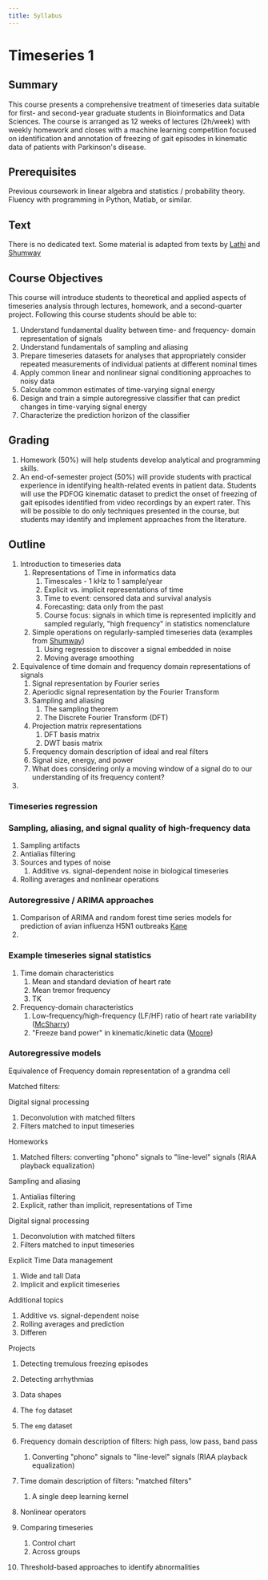 ```yaml
---
title: Syllabus
---
```


# Timeseries 1

## Summary
This course presents a comprehensive treatment of timeseries data suitable for first- and second-year graduate students in Bioinformatics and Data Sciences.
The course is arranged as 12 weeks of lectures (2h/week) with weekly homework and closes with a machine learning competition focused on identification and annotation of freezing of gait episodes in kinematic data of patients with Parkinson's disease.

## Prerequisites
Previous coursework in linear algebra and statistics / probability theory.
Fluency with programming in Python, Matlab, or similar.

## Text
There is no dedicated text. Some material is adapted from texts by [Lathi](references/Lathi.pdf) and [Shumway](references/Shumway.pdf) 

## Course Objectives
This course will introduce students to theoretical and applied aspects of timeseries analysis through lectures, homework, and a second-quarter project.
Following this course students should be able to: 
1. Understand fundamental duality between time- and frequency- domain representation of signals
1. Understand fundamentals of sampling and aliasing
1. Prepare timeseries datasets for analyses that appropriately consider repeated measurements of individual patients at different nominal times
1. Apply common linear and nonlinear signal conditioning approaches to noisy data
1. Calculate common estimates of time-varying signal energy
1. Design and train a simple autoregressive classifier that can predict changes in time-varying signal energy
1. Characterize the prediction horizon of the classifier

## Grading
1. Homework (50%) will help students develop analytical and programming skills.
1. An end-of-semester project (50%) will provide students with practical experience in identifying health-related events in patient data. Students will use the PDFOG kinematic dataset to predict the onset of freezing of gait episodes identified from video recordings by an expert rater. This will be possible to do only techniques presented in the course, but students may identify and implement approaches from the literature.

## Outline
    
1. Introduction to timeseries data
    1. Representations of Time in informatics data
        1. Timescales - 1 kHz to 1 sample/year
        1. Explicit vs. implicit representations of time
        1. Time to event: censored data and survival analysis
        1. Forecasting: data only from the past
        1. Course focus: signals in which time is represented implicitly and sampled regularly, "high frequency" in statistics nomenclature
    1. Simple operations on regularly-sampled timeseries data (examples from [Shumway](references/Shumway.pdf))
        1. Using regression to discover a signal embedded in noise
        1. Moving average smoothing
1. Equivalence of time domain and frequency domain representations of signals
    1. Signal representation by Fourier series
    1. Aperiodic signal representation by the Fourier Transform
    1. Sampling and aliasing
        1. The sampling theorem
        1. The Discrete Fourier Transform (DFT)
    1. Projection matrix representations
        1. DFT basis matrix
        1. DWT basis matrix    
    1. Frequency domain description of ideal and real filters
    1. Signal size, energy, and power
    1. What does considering only a moving window of a signal do to our understanding of its frequency content?
1. 

### Timeseries regression


### Sampling, aliasing, and signal quality of high-frequency data
1. Sampling artifacts
1. Antialias filtering
1. Sources and types of noise
    1. Additive vs. signal-dependent noise in biological timeseries
1. Rolling averages and nonlinear operations

### Autoregressive / ARIMA approaches
1. Comparison of ARIMA and random forest time series models for prediction of avian influenza H5N1 outbreaks [Kane](references/Kane.pdf)
1. 

### Example timeseries signal statistics
1. Time domain characteristics
    1. Mean and standard deviation of heart rate
    1. Mean tremor frequency
    1. TK 
1. Frequency-domain characteristics
    1. Low-frequency/high-frequency (LF/HF) ratio of heart rate variability ([McSharry](references/McSharry.pdf))
    1. "Freeze band power" in kinematic/kinetic data ([Moore](references/Moore.pdf))

### Autoregressive models

Equivalence of Frequency domain representation of a grandma cell

Matched filters: 

Digital signal processing
1. Deconvolution with matched filters
1. Filters matched to input timeseries

Homeworks
1. Matched filters: converting "phono" signals to "line-level" signals (RIAA playback equalization)

Sampling and aliasing
1. Antialias filtering
1. Explicit, rather than implicit, representations of Time

Digital signal processing
1. Deconvolution with matched filters
1. Filters matched to input timeseries




Explicit Time
Data management
1. Wide and tall Data
1. Implicit and explicit timeseries


Additional topics
1. Additive vs. signal-dependent noise
1. Rolling averages and prediction
1. Differen

Projects
1. Detecting tremulous freezing episodes
1. Detecting arrhythmias

1. Data shapes
1. The `fog` dataset
1. The `emg` dataset
1. Frequency domain description of filters: high pass, low pass, band pass
    1. Converting "phono" signals to "line-level" signals (RIAA playback equalization)
1. Time domain description of filters: "matched filters"
    1. A single deep learning kernel
1. Nonlinear operators
1. Comparing timeseries
    1. Control chart
    1. Across groups
1. Threshold-based approaches to identify abnormalities

